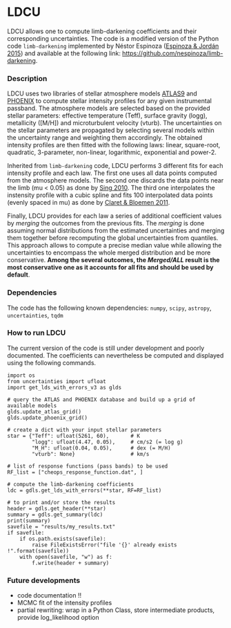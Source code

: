 # LDCU

LDCU allows one to compute limb-darkening coefficients and their corresponding uncertainties.
The code is a modified version of the Python code `limb-darkening` implemented by Néstor Espinoza ([Espinoza & Jordán 2015](https://doi.org/10.1093/mnras/stv744)) and available at the following link: https://github.com/nespinoza/limb-darkening.

### Description
LDCU uses two libraries of stellar atmosphere models [ATLAS9](http://kurucz.harvard.edu/grids.html) and [PHOENIX](https://phoenix.astro.physik.uni-goettingen.de) to compute stellar intensity profiles for any given instrumental passband. The atmosphere models are selected based on the provided stellar parameters: effective temperature (Teff), surface gravity (logg), metallicity ([M/H]) and microturbulent velocity (vturb). The uncertainties on the stellar parameters are propagated by selecting several models within the uncertainty range and weighting them accordingly. The obtained intensity profiles are then fitted with the following laws:
linear, square-root, quadratic, 3-parameter, non-linear, logarithmic, exponential and power-2.

Inherited from `limb-darkening` code, LDCU performs 3 different fits for each intensity profile and each law. The first one uses all data points computed from the atmosphere models. The second one discards the data points near the limb (mu < 0.05) as done by [Sing 2010](https://doi.org/10.1051/0004-6361/200913675). The third one interpolates the instensity profile with a cubic spline and fits 100 interpolated data points (evenly spaced in mu) as done by [Claret & Bloemen 2011](https://doi.org/10.1051/0004-6361/20111645).

Finally, LDCU provides for each law a series of additional coefficient values by *merging* the outcomes from the previous fits. The *merging* is done assuming normal distributions from the estimated uncertainties and merging them together before recomputing the global uncertainties from quantiles. This approach allows to compute a precise median value while allowing the uncertainties to encompass the whole merged distribution and be more conservative. **Among the several outcomes, the *Merged/ALL* result is the most conservative one as it accounts for all fits and should be used by default**.

### Dependencies
The code has the following known dependencies:
`numpy`, `scipy`, `astropy`, `uncertainties`, `tqdm`

### How to run LDCU
The current version of the code is still under development and poorly documented. The coefficients can nevertheless be computed and displayed using the following commands.
```
import os
from uncertainties import ufloat
import get_lds_with_errors_v3 as glds

# query the ATLAS and PHOENIX database and build up a grid of available models
glds.update_atlas_grid()
glds.update_phoenix_grid()

# create a dict with your input stellar parameters
star = {"Teff": ufloat(5261, 60),       # K
        "logg": ufloat(4.47, 0.05),     # cm/s2 (= log g)
        "M_H": ufloat(0.04, 0.05),      # dex (= M/H)
        "vturb": None}                  # km/s

# list of response functions (pass bands) to be used
RF_list = ["cheops_response_function.dat", ]

# compute the limb-darkening coefficients
ldc = gdls.get_lds_with_errors(**star, RF=RF_list)

# to print and/or store the results
header = gdls.get_header(**star)
summary = gdls.get_summary(ldc)
print(summary)
savefile = "results/my_results.txt"
if savefile:
    if os.path.exists(savefile):
        raise FileExistsError("file '{}' already exists !".format(savefile))
    with open(savefile, "w") as f:
        f.write(header + summary)
```

### Future developments
- code documentation !!
- MCMC fit of the intensity profiles
- partial rewriting: wrap in a Python Class, store intermediate products, provide log_likelihood option
